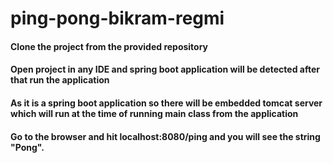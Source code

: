 # ping-pong-bikram-regmi
<h4>Clone the project from the provided repository </h4>
<h4>Open project in any IDE and spring boot application will be detected after that run the application </h4>
<h4>As it is a spring boot application so there will be embedded tomcat server which will run at the time of running main class from the application </h4>
<h4>Go to the browser and hit localhost:8080/ping and you will see the string "Pong".</h4>

